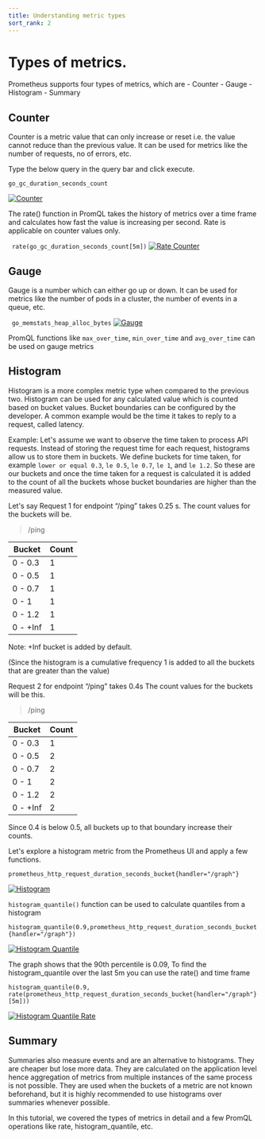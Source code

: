 ```yaml
---
title: Understanding metric types
sort_rank: 2
---
```


# Types of metrics.

Prometheus supports four types of metrics, which are
    - Counter
    - Gauge
    - Histogram
    - Summary

## Counter

Counter is a metric value that can only increase or reset i.e. the value cannot reduce than the previous value. It can be used for metrics like the number of requests, no of errors, etc.

Type the below query in the query bar and click execute.

<code>go\_gc\_duration\_seconds\_count</code>


[![Counter](/assets/docs/tutorial/counter_example.png)](/assets/docs/tutorial/counter_example.png)

The rate() function in PromQL takes the history of metrics over a time frame and calculates how fast the value is increasing per second. Rate is applicable on counter values only.

<code> rate(go\_gc\_duration\_seconds\_count[5m])</code>
[![Rate Counter](/assets/docs/tutorial/rate_example.png)](/assets/docs/tutorial/rate_example.png)

## Gauge

Gauge is a number which can either go up or down. It can be used for metrics like the number of pods in a cluster, the number of events in a queue, etc.

<code> go\_memstats\_heap\_alloc\_bytes</code>
[![Gauge](/assets/docs/tutorial/gauge_example.png)](/assets/docs/tutorial/gauge_example.png)

PromQL functions like `max_over_time`, `min_over_time` and `avg_over_time` can be used on gauge metrics

## Histogram

Histogram is a more complex metric type when compared to the previous two. Histogram can be used for any calculated value which is counted based on bucket values. Bucket boundaries can be configured by the developer. A common example would be the time it takes to reply to a request, called latency.

Example: Let's assume we want to observe the time taken to process API requests. Instead of storing the request time for each request, histograms allow us to store them in buckets. We define buckets for time taken, for example `lower or equal 0.3`, `le 0.5`, `le 0.7`, `le 1`, and `le 1.2`. So these are our buckets and once the time taken for a request is calculated it is added to the count of all the buckets whose bucket boundaries are higher than the measured value.

Let's say Request 1 for endpoint “/ping” takes 0.25 s. The count values for the buckets will be.

> /ping

| Bucket    | Count |
| --------- | ----- |
| 0 - 0.3   | 1     |
| 0 - 0.5   | 1     |
| 0 - 0.7   | 1     |
| 0 - 1     | 1     |
| 0 - 1.2   | 1     |
| 0 - +Inf  | 1     |

Note: +Inf bucket is added by default.

(Since the histogram is a cumulative frequency 1 is added to all the buckets that are greater than the value)

Request 2 for endpoint “/ping” takes 0.4s The count values for the buckets will be this.

> /ping

| Bucket    | Count |
| --------- | ----- |
| 0 - 0.3   | 1     |
| 0 - 0.5   | 2     |
| 0 - 0.7   | 2     |
| 0 - 1     | 2     |
| 0 - 1.2   | 2     |
| 0 - +Inf  | 2     |

Since 0.4 is below 0.5, all buckets up to that boundary increase their counts.

Let's explore a histogram metric from the Prometheus UI and apply a few functions.

<code>prometheus\_http\_request\_duration\_seconds\_bucket{handler="/graph"}</code>

[![Histogram](/assets/docs/tutorial/histogram_example.png)](/assets/docs/tutorial/histogram_example.png)

`histogram_quantile()` function can be used to calculate quantiles from a histogram

<code>histogram\_quantile(0.9,prometheus\_http\_request\_duration\_seconds\_bucket{handler="/graph"})</code>

[![Histogram Quantile](/assets/docs/tutorial/histogram_quantile_example.png)](/assets/docs/tutorial/histogram_quantile_example.png)

The graph shows that the 90th percentile is 0.09, To find the histogram_quantile over the last 5m you can use the rate() and time frame

<code>histogram_quantile(0.9, rate(prometheus\_http\_request\_duration\_seconds\_bucket{handler="/graph"}[5m]))</code>

[![Histogram Quantile Rate](/assets/docs/tutorial/histogram_rate_example.png)](/assets/docs/tutorial/histogram_rate_example.png)


## Summary

Summaries also measure events and are an alternative to histograms. They are cheaper but lose more data. They are calculated on the application level hence aggregation of metrics from multiple instances of the same process is not possible. They are used when the buckets of a metric are not known beforehand, but it is highly recommended to use histograms over summaries whenever possible.

In this tutorial, we covered the types of metrics in detail and a few PromQL operations like rate, histogram_quantile, etc.
